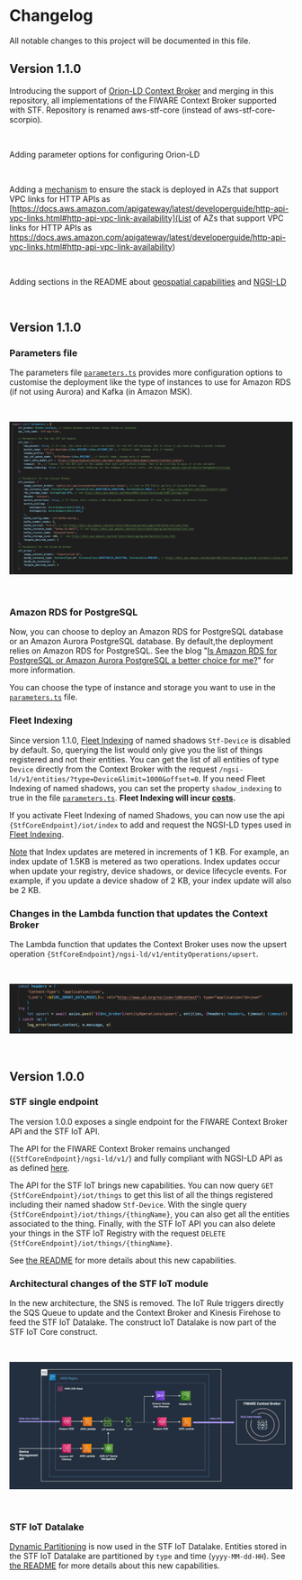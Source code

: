 # Changelog

All notable changes to this project will be documented in this file.


## Version 1.1.0 

Introducing the support of [Orion-LD Context Broker](https://github.com/FIWARE/context.Orion-LD) and merging in this repository, all implementations of the FIWARE Context Broker supported with STF. Repository is renamed aws-stf-core (instead of aws-stf-core-scorpio).

<br> 

Adding parameter options for configuring Orion-LD

<br>

Adding a [mechanism](./lib/stacks/stf-core-constructs/utils/index.ts) to ensure the stack is deployed in AZs that support VPC links for HTTP APIs as [https://docs.aws.amazon.com/apigateway/latest/developerguide/http-api-vpc-links.html#http-api-vpc-link-availability](List of AZs that support VPC links for HTTP APIs as https://docs.aws.amazon.com/apigateway/latest/developerguide/http-api-vpc-links.html#http-api-vpc-link-availability)

<br> 

Adding sections in the README about [geospatial capabilities](./README.md#geospatial-capabilities) and [NGSI-LD](./README.md#ngsi-ld-subscriptions) 

<br> 

## Version 1.1.0 

### Parameters file

The parameters file [```parameters.ts```](./parameters.ts) provides more configuration options to customise the deployment like the type of instances to use for Amazon RDS (if not using Aurora) and Kafka (in Amazon MSK). 

<br>

![Parameters File](./docs/images/parameters.png)

<br> 

### Amazon RDS for PostgreSQL

Now, you can choose to deploy an Amazon RDS for PostgreSQL database or an Amazon Aurora PostgreSQL database. By default,the deployment relies on Amazon RDS for PostgreSQL. See the blog "[Is Amazon RDS for PostgreSQL or Amazon Aurora PostgreSQL a better choice for me?](https://aws.amazon.com/blogs/database/is-amazon-rds-for-postgresql-or-amazon-aurora-postgresql-a-better-choice-for-me/)" for more information. 

You can choose the type of instance and storage you want to use in the [```parameters.ts```](./parameters.ts) file. 


### Fleet Indexing

Since version 1.1.0, [Fleet Indexing](https://docs.aws.amazon.com/iot/latest/developerguide/iot-indexing.html) of named shadows `Stf-Device` is disabled by default. So, querying the list would only give you the list of things registered and not their entities. You can get the list of all entities of type `Device` directly from the Context Broker with the request `/ngsi-ld/v1/entities/?type=Device&limit=1000&offset=0`. If you need Fleet Indexing of named shadows, you can set the property `shadow_indexing` to true in the file [```parameters.ts```](./parameters.ts). __Fleet Indexing will incur [costs](https://aws.amazon.com/iot-device-management/pricing/).__

If you activate Fleet Indexing of named Shadows, you can now use the api `{StfCoreEndpoint}/iot/index` to add and request the NGSI-LD types used in [Fleet Indexing](https://docs.aws.amazon.com/iot/latest/developerguide/iot-indexing.html). 

[Note](https://aws.amazon.com/iot-device-management/pricing/) that Index updates are metered in increments of 1 KB. For example, an index update of 1.5KB is metered as two operations. Index updates occur when update your registry, device shadows, or device lifecycle events. For example, if you update a device shadow of 2 KB, your index update will also be 2 KB.


### Changes in the Lambda function that updates the Context Broker

The Lambda function that updates the Context Broker uses now the upsert operation `{StfCoreEndpoint}/ngsi-ld/v1/entityOperations/upsert`.

<br>

![Upsert](./docs/images/upsert.png)

<br> 


## Version 1.0.0 

### STF single endpoint

The version 1.0.0 exposes a single endpoint for the FIWARE Context Broker API and the STF IoT API.

The API for the FIWARE Context Broker remains unchanged (`{StfCoreEndpoint}/ngsi-ld/v1/`) and fully compliant with NGSI-LD API as as defined [here](https://forge.etsi.org/swagger/ui/?url=https://forge.etsi.org/rep/NGSI-LD/NGSI-LD/raw/master/spec/updated/generated/full_api.json). 

The API for the STF IoT brings new capabilities. You can now query `GET {StfCoreEndpoint}/iot/things` to get this list of all the things registered including their named shadow `Stf-Device`.
With the single query `{StfCoreEndpoint}/iot/things/{thingName}`, you can also get all the entities associated to the thing.
Finally, with the STF IoT API you can also delete your things in the STF IoT Registry with the request `DELETE` `{StfCoreEndpoint}/iot/things/{thingName}`.

See [the README](./README.md#register-and-manage-your-things-using-the-stf-iot-api) for more details about this new capabilities. 

### Architectural changes of the STF IoT module 

In the new architecture, the SNS is removed. The IoT Rule triggers directly the SQS Queue to update and the Context Broker and Kinesis Firehose to feed the STF IoT Datalake. The construct IoT Datalake is now part of the STF IoT Core construct. 

<br>

![STF IoT Architecture](./docs/images/stfiot_arch.png)

<br>

### STF IoT Datalake

[Dynamic Partitioning](https://docs.aws.amazon.com/firehose/latest/dev/dynamic-partitioning.html) is now used in the STF IoT Datalake. Entities stored in the STF IoT Datalake are partitioned by `type` and time (`yyyy-MM-dd-HH`). See [the README](./README.md#register-and-manage-your-things-using-the-stf-iot-api) for more details about this new capabilities. 


